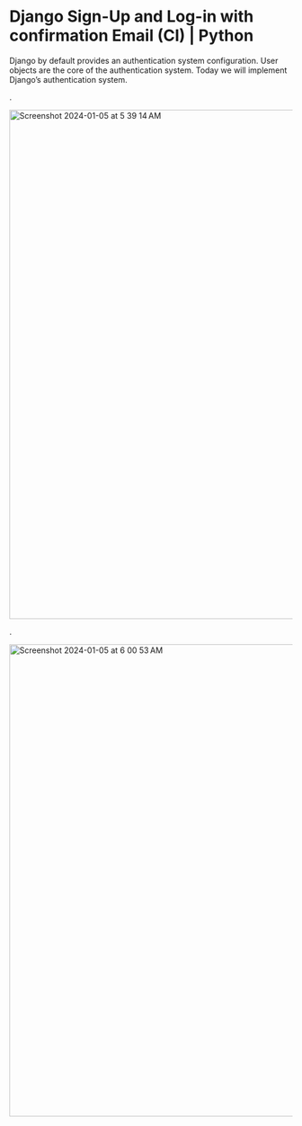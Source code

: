 
# Django Sign-Up and Log-in with confirmation Email (CI) | Python

Django by default provides an authentication system configuration. User objects are the core of the authentication system. Today we will implement Django’s authentication system.

.


<img width="906" alt="Screenshot 2024-01-05 at 5 39 14 AM" src="https://github.com/sachnaror/user_login_and_register/assets/9551754/db976bc5-e550-4846-a97d-f8599fe5b02e">



.



<img width="840" alt="Screenshot 2024-01-05 at 6 00 53 AM" src="https://github.com/sachnaror/user_login_and_register/assets/9551754/5d0f0263-e7ab-4777-aa92-406b150b7536">


